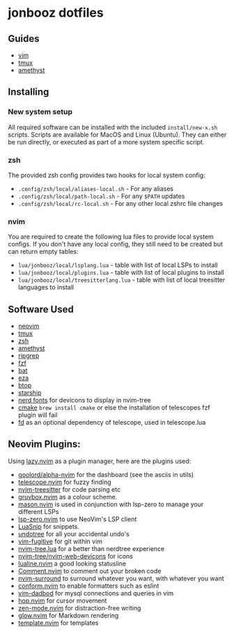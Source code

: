 # jonbooz dotfiles

## Guides

- [vim](/docs/vim.md)
- [tmux](/docs/tmux.md)
- [amethyst](/docs/amethyst.md)

## Installing

### New system setup

All required software can be installed with the included `install/new-x.sh` scripts. Scripts are available for MacOS and Linux (Ubuntu). They can either be run directly, or executed as part of a more system specific script.

### zsh

The provided zsh config provides two hooks for local system config:
- `.config/zsh/local/aliases-local.sh` - For any aliases
- `.config/zsh/local/path-local.sh` - For any `$PATH` updates
- `.config/zsh/local/rc-local.sh` - For any other local zshrc file changes

### nvim

You are required to create the following lua files to provide local system configs. If you don't have any local config, they still need to be created but can return empty tables:
- `lua/jonbooz/local/lsplang.lua` - table with list of local LSPs to install
- `lua/jonbooz/local/plugins.lua` - table with list of local plugins to install
- `lua/jonbooz/local/treesitterlang.lua` - table with list of local treesitter languages to install

## Software Used

- [neovim](https://github.com/neovim/neovim)
- [tmux](https://github.com/tmux/tmux)
- [zsh](https://www.zsh.org/)
- [amethyst](https://ianyh.com/amethyst/)
- [ripgrep](https://github.com/BurntSushi/ripgrep)
- [fzf](https://github.com/junegunn/fzf)
- [bat](https://github.com/sharkdp/bat)
- [eza](https://github.com/eza-community/eza)
- [btop](https://github.com/aristocratos/btop)
- [starship](https://starship.rs/)
- [nerd fonts](https://www.nerdfonts.com/font-downloads) for devicons to display in nvim-tree
- [cmake](https://cmake.org/) `brew install cmake` or else the installation of telescopes fzf plugin will fail
- [fd](https://github.com/sharkdp/fd) as an optional dependency of telescope, used in telescope.lua

## Neovim Plugins:

Using [lazy.nvim](https://github.com/folke/lazy.nvim) as a plugin manager, here are the plugins used:

- [goolord/alpha-nvim](https://github.com/goolord/alpha-nvim) for the dashboard (see the asciis in utils)
- [telescope.nvim](https://github.com/nvim-telescope/telescope.nvim) for fuzzy finding
- [nvim-treesitter](https://github.com/nvim-treesitter/nvim-treesitter) for code parsing etc
- [gruvbox.nvim](https://github.com/ellisonleao/gruvbox.nvim) as a colour scheme.
- [mason.nvim](https://github.com/williamboman/mason.nvim) is used in conjunction with lsp-zero to manage your different LSPs
- [lsp-zero.nvim](https://github.com/VonHeikemen/lsp-zero.nvim) to use NeoVim's LSP client
- [LuaSnip](https://github.com/L3MON4D3/LuaSnip) for snippets.
- [undotree](https://github.com/mbbill/undotree) for all your accidental undo's
- [vim-fugitive](https://github.com/tpope/vim-fugitive) for git within vim
- [nvim-tree.lua](https://github.com/nvim-tree/nvim-tree.lua) for a better than nerdtree experience
- [nvim-tree/nvim-web-devicons](https://github.com/nvim-tree/nvim-web-devicons) for icons
- [lualine.nvim](https://github.com/nvim-lualine/lualine.nvim) a good looking statusline
- [Comment.nvim](https://github.com/numToStr/Comment.nvim) to comment out your broken code
- [nvim-surround](https://github.com/kylechui/nvim-surround) to surround whatever you want, with whatever you want
- [conform.nvim](https://github.com/stevearc/conform.nvim) to enable formatters such as eslint
- [vim-dadbod](https://github.com/tpope/vim-dadbod/) for mysql connections and queries in vim
- [hop.nvim](https://github.com/smoka7/hop.nvim) for cursor movement
- [zen-mode.nvim](https://github.com/folke/zen-mode.nvim) for distraction-free writing
- [glow.nvim](https://github.com/ellisonleao/glow.nvim) for Markdown rendering
- [template.nvim](https://github.com/nvimdev/template.nvim) for templates



